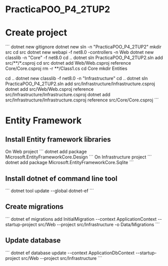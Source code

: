 # PracticaPOO_P4_2TUP2

# Create project
´´´
dotnet new gitignore
dotnet new sln -n "PracticaPOO_P4_2TUP2"
mkdir src
cd src
dotnet new webapi -f net8.0 -controllers -n Web
dotnet new classlib -n "Core" -f net8.0
cd ..
dotnet sln PracticaPOO_P4_2TUP2.sln add src/**/*.csproj
cd src
dotnet add Web/Web.csproj reference Core/Core.csproj
rm -r **/Class1.cs
cd Core
mkdir Entities

cd ..
dotnet new classlib -f net8.0 -n "Infrastructure"
cd ..
dotnet sln PracticaPOO_P4_2TUP2.sln add src/Infrastructure/Infrastructure.csproj
dotnet add src/Web/Web.csproj reference src/Infrastructure/Infrastructure.csproj
dotnet add src/Infrastructure/Infrastructure.csproj reference src/Core/Core.csproj
´´´

# Entity Framework
## Install Entity framework libraries
On Web project
´´´
dotnet add package Microsoft.EntityFrameworkCore.Design
´´´
On Infrastructure project
´´´
dotnet add package Microsoft.EntityFrameworkCore.Sqlite
´´´
## Install dotnet ef command line tool
´´´
dotnet tool update --global dotnet-ef
´´´
## Create migrations
´´´
dotnet ef migrations add InitialMigration --context ApplicationContext --startup-project src/Web --project src/Infrastructure -o Data/Migrations
´´´
## Update database
´´´
dotnet ef database update --context ApplicationDbContext --startup-project src/Web --project src/Infrastructure
´´´

